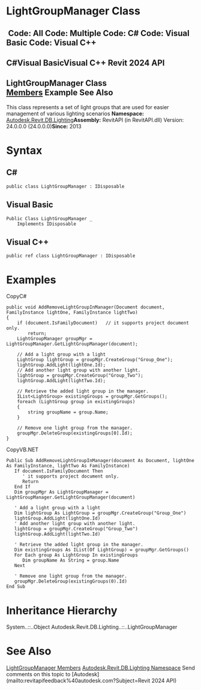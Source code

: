 # LightGroupManager Class

﻿
 Code: All Code: Multiple Code: C# Code: Visual Basic Code: Visual C++   
---  
C#Visual BasicVisual C++
Revit 2024 API  
---  
LightGroupManager Class  
[Members](dbdb80a5-f293-d5ff-9f19-918613d233c0.md "LightGroupManager Members") Example See Also  
---  
This class represents a set of light groups that are used for easier management of various lighting scenarios 
**Namespace:** [Autodesk.Revit.DB.Lighting](a6a04f07-7fd2-0a4e-12e7-01842ee6daaf.md "Autodesk.Revit.DB.Lighting Namespace")**Assembly:** RevitAPI (in RevitAPI.dll) Version: 24.0.0.0 (24.0.0.0)**Since:** 2013 
# Syntax
C#  
---  
```text
public class LightGroupManager : IDisposable
```
  
Visual Basic  
---  
```text
Public Class LightGroupManager _
	Implements IDisposable
```
  
Visual C++  
---  
```text
public ref class LightGroupManager : IDisposable
```
  
# Examples
CopyC#
```text
public void AddRemoveLightGroupInManager(Document document, FamilyInstance lightOne, FamilyInstance lightTwo)
{
    if (document.IsFamilyDocument)   // it supports project document only.
        return;
    LightGroupManager groupMgr = LightGroupManager.GetLightGroupManager(document);

    // Add a light group with a light
    LightGroup lightGroup = groupMgr.CreateGroup("Group_One");
    lightGroup.AddLight(lightOne.Id);
    // Add another light group with another light.
    lightGroup = groupMgr.CreateGroup("Group_Two");
    lightGroup.AddLight(lightTwo.Id);

    // Retrieve the added light group in the manager.
    IList<LightGroup> existingGroups = groupMgr.GetGroups();
    foreach (LightGroup group in existingGroups)
    {
        string groupName = group.Name;
    }

    // Remove one light group from the manager.
    groupMgr.DeleteGroup(existingGroups[0].Id);
}
```

CopyVB.NET
```text
Public Sub AddRemoveLightGroupInManager(document As Document, lightOne As FamilyInstance, lightTwo As FamilyInstance)
   If document.IsFamilyDocument Then
      ' it supports project document only.
      Return
   End If
   Dim groupMgr As LightGroupManager = LightGroupManager.GetLightGroupManager(document)

   ' Add a light group with a light
   Dim lightGroup As LightGroup = groupMgr.CreateGroup("Group_One")
   lightGroup.AddLight(lightOne.Id)
   ' Add another light group with another light.
   lightGroup = groupMgr.CreateGroup("Group_Two")
   lightGroup.AddLight(lightTwo.Id)

   ' Retrieve the added light group in the manager.
   Dim existingGroups As IList(Of LightGroup) = groupMgr.GetGroups()
   For Each group As LightGroup In existingGroups
      Dim groupName As String = group.Name
   Next

   ' Remove one light group from the manager.
   groupMgr.DeleteGroup(existingGroups(0).Id)
End Sub
```

# Inheritance Hierarchy
System..::..Object Autodesk.Revit.DB.Lighting..::..LightGroupManager
# See Also
[LightGroupManager Members](dbdb80a5-f293-d5ff-9f19-918613d233c0.md "LightGroupManager Members")
[Autodesk.Revit.DB.Lighting Namespace](a6a04f07-7fd2-0a4e-12e7-01842ee6daaf.md "Autodesk.Revit.DB.Lighting Namespace")
Send comments on this topic to [Autodesk](mailto:revitapifeedback%40autodesk.com?Subject=Revit 2024 API)